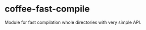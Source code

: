 coffee-fast-compile
===================

Module for fast compilation whole directories with very simple API.